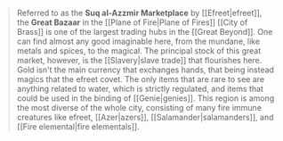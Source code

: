 > Referred to as the **Suq al-Azzmir Marketplace** by [[Efreet|efreet]], the **Great Bazaar** in the [[Plane of Fire|Plane of Fires]] [[City of Brass]] is one of the largest trading hubs in the [[Great Beyond]]. One can find almost any good imaginable here, from the mundane, like metals and spices, to the magical. The principal stock of this great market, however, is the [[Slavery|slave trade]] that flourishes here. Gold isn't the main currency that exchanges hands, that being instead magics that the efreet covet. The only items that are rare to see are anything related to water, which is strictly regulated, and items that could be used in the binding of [[Genie|genies]]. This region is among the most diverse of the whole city, consisting of many fire immune creatures like efreet, [[Azer|azers]], [[Salamander|salamanders]], and [[Fire elemental|fire elementals]].








